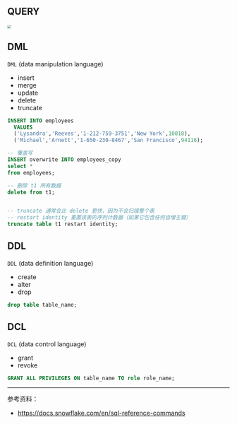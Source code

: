 
## QUERY


<img src="https://img-1301102143.cos.ap-beijing.myqcloud.com/20231022224708.png"  style="zoom:50%;">



## DML

`DML`  (data manipulation language)

- insert
- merge
- update
- delete
- truncate

```sql
INSERT INTO employees
  VALUES
  ('Lysandra','Reeves','1-212-759-3751','New York',10018),
  ('Michael','Arnett','1-650-230-8467','San Francisco',94116);

-- 覆盖写
INSERT overwrite INTO employees_copy
select *
from employees;
```

```sql
-- 删除 t1 所有数据
delete from t1;


-- truncate 通常会比 delete 更快，因为不会扫描整个表
-- restart identity 重置该表的序列计数器（如果它包含任何自增主键）
truncate table t1 restart identity;
```






## DDL

`DDL`  (data definition language)


- create
- alter
- drop


```sql
drop table table_name;
```



## DCL

`DCL`  (data control language)


- grant
- revoke


```sql
GRANT ALL PRIVILEGES ON table_name TO role role_name;
```


------------

参考资料：
- https://docs.snowflake.com/en/sql-reference-commands

